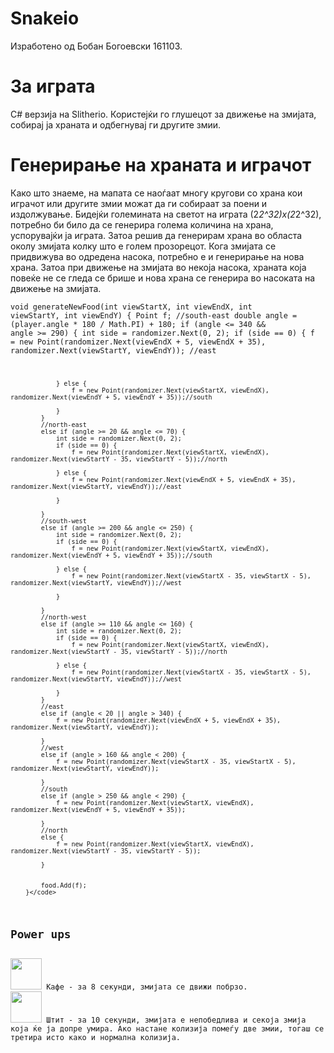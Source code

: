 # Snakeio
Изработено од Бобан Богоевски 161103.

<h1>За играта</h1>
C# верзија на Slitherio. Користејќи го глушецот за движење на змијата, собирај ја храната и одбегнувај ги другите змии. 

<h1>Генерирање на храната и играчот</h1>

Како што знаеме, на мапата се наоѓаат многу кругови со храна кои играчот или другите змии можат да ги собираат за поени и издолжување. Бидејќи големината на светот на играта (2*2^32)x(2*2^32), потребно би било да се генерира голема количина на храна, успорувајќи ја играта. Затоа решив да генерирам храна во областа околу змијата колку што е голем прозорецот. Кога змијата се придвижува во одредена насока, потребно е и генерирање на нова храна. Затоа при движење на змијата во некоја насока, храната која повеќе не се гледа се брише и нова храна се генерира во насоката на движење на змијата.

<code>void generateNewFood(int viewStartX, int viewEndX, int viewStartY, int viewEndY)
		{
			Point f;
			//south-east
			double angle = (player.angle * 180 / Math.PI) + 180;
			if (angle <= 340 && angle >= 290) {
				int side = randomizer.Next(0, 2);
				if (side == 0) {
					f = new Point(randomizer.Next(viewEndX + 5, viewEndX + 35), randomizer.Next(viewStartY, viewEndY)); //east
					
				} else {
					f = new Point(randomizer.Next(viewStartX, viewEndX), randomizer.Next(viewEndY + 5, viewEndY + 35));//south
					
				}
			}
			//north-east
			else if (angle >= 20 && angle <= 70) {
				int side = randomizer.Next(0, 2);
				if (side == 0) {
					f = new Point(randomizer.Next(viewStartX, viewEndX), randomizer.Next(viewStartY - 35, viewStartY - 5));//north
					
				} else {
					f = new Point(randomizer.Next(viewEndX + 5, viewEndX + 35), randomizer.Next(viewStartY, viewEndY));//east
					
				}
				
			}
			//south-west
			else if (angle >= 200 && angle <= 250) {
				int side = randomizer.Next(0, 2);
				if (side == 0) {
					f = new Point(randomizer.Next(viewStartX, viewEndX), randomizer.Next(viewEndY + 5, viewEndY + 35));//south
					
				} else {
					f = new Point(randomizer.Next(viewStartX - 35, viewStartX - 5), randomizer.Next(viewStartY, viewEndY));//west
					
				}
				
			}
			//north-west
			else if (angle >= 110 && angle <= 160) {
				int side = randomizer.Next(0, 2);
				if (side == 0) {
					f = new Point(randomizer.Next(viewStartX, viewEndX), randomizer.Next(viewStartY - 35, viewStartY - 5));//north
					
				} else {
					f = new Point(randomizer.Next(viewStartX - 35, viewStartX - 5), randomizer.Next(viewStartY, viewEndY));//west
					
				}
			}
			//east
			else if (angle < 20 || angle > 340) {
				f = new Point(randomizer.Next(viewEndX + 5, viewEndX + 35), randomizer.Next(viewStartY, viewEndY));
				
			}
			//west
			else if (angle > 160 && angle < 200) {
				f = new Point(randomizer.Next(viewStartX - 35, viewStartX - 5), randomizer.Next(viewStartY, viewEndY));
				
			}
			//south
			else if (angle > 250 && angle < 290) {
				f = new Point(randomizer.Next(viewStartX, viewEndX), randomizer.Next(viewEndY + 5, viewEndY + 35));
				
			}
			//north
			else {
				f = new Point(randomizer.Next(viewStartX, viewEndX), randomizer.Next(viewStartY - 35, viewStartY - 5));
				
			}
			
			
			food.Add(f);
		}</code>

<h2>Power ups</h2>
<img src="https://i.imgur.com/P10RfmS.png" style="width:50px;"> Кафе - за 8 секунди, змијата се движи побрзо.
<img src="https://i.imgur.com/B3piYBp.png" style="width:50px;"> Штит - за 10 секунди, змијата е непобедлива и секоја змија која ќе ја допре умира. Ако настане колизија помеѓу две змии, тогаш се третира исто како и нормална колизија.




